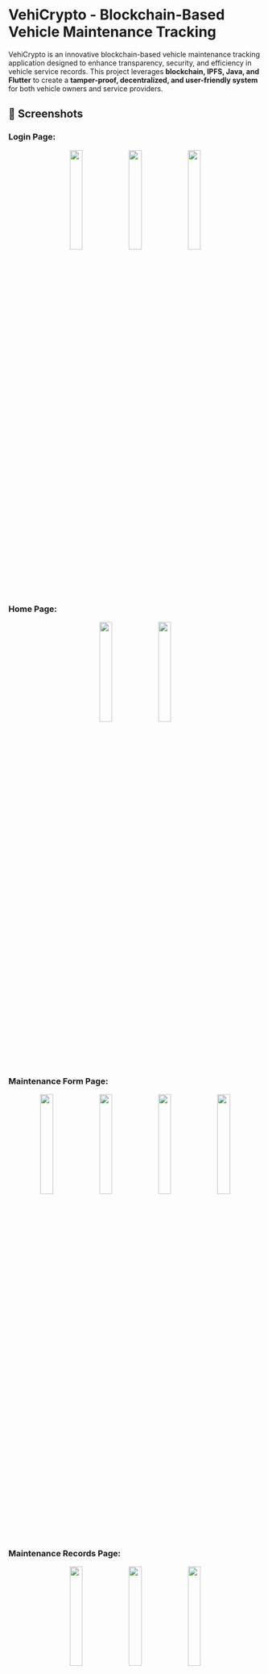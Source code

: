 # VehiCrypto - Blockchain-Based Vehicle Maintenance Tracking

VehiCrypto is an innovative blockchain-based vehicle maintenance tracking application designed to enhance transparency, security, and efficiency in vehicle service records. This project leverages **blockchain, IPFS, Java, and Flutter** to create a **tamper-proof, decentralized, and user-friendly system** for both vehicle owners and service providers.

## 📸 Screenshots

### Login Page:
<p align="center">
  <img src="https://github.com/user-attachments/assets/89b4857f-5d9e-418b-8c33-301d2bb5f6a7" width="22.5%" />
  <img src="https://github.com/user-attachments/assets/749f7b98-8f9f-4e29-bc97-882c18796632" width="22.5%" />
  <img src="https://github.com/user-attachments/assets/1f171f13-25cb-4add-b27a-64b2e2814747" width="22.5%" />
</p>

### Home Page:
<p align="center">
  <img src="https://github.com/user-attachments/assets/8e3281fb-fcfb-476b-bcd0-d9da591f2074" width="22.5%" />
  <img src="https://github.com/user-attachments/assets/1e4f07fb-d760-47af-be4f-13c750b3235b" width="22.5%" />
</p>

### Maintenance Form Page:
<p align="center">
  <img src="https://github.com/user-attachments/assets/807e11d6-d9b1-42c9-8a1c-c5ffe9276c4c" width="22.5%" />
  <img src="https://github.com/user-attachments/assets/ca09f3c4-e512-4a6a-8f55-02634d6ffb12" width="22.5%" />
  <img src="https://github.com/user-attachments/assets/f40347bd-4d4b-4ea5-986c-322f37c2e80a" width="22.5%" />
  <img src="https://github.com/user-attachments/assets/425cc93f-1a45-414b-ba8d-192d0c545c91" width="22.5%" />
</p>

### Maintenance Records Page:
<p align="center">
  <img src="https://github.com/user-attachments/assets/e30be089-6e22-4bce-b760-3c6da5b592e1" width="22.5%" />
  <img src="https://github.com/user-attachments/assets/11bb88da-4c35-4d56-baee-da1711c91db6" width="22.5%" />
  <img src="https://github.com/user-attachments/assets/913fde51-532b-43cd-a18a-f353e23df8bc" width="22.5%" />
</p>




## Team Members
| Name - Surname |  Github Account | Department |
| -------------- | --------------- | ---------- |
| Arda YILDIZ      | [29ardayildiz](https://github.com/29ardayildiz) | CENG |
| Çağdaş GÜLEÇ      | [Cagdas-Gulec](https://github.com/Cagdas-Gulec) | CENG |
| Doğukan POYRAZ         | [dogukanpoyraz](https://github.com/dogukanpoyraz)       | CENG |
| Salih Barkın AKKAYA         | [barkin06](https://github.com/barkin06)       | CENG |

## Documents 
- [Project Report](https://github.com/dogukanpoyraz/VehiCrypto/blob/main/Documents/VehiCrypto_Report.pdf)

---

## 🚀 Project Overview

### Problem Statement
Traditional vehicle maintenance tracking relies on **centralized databases and paper-based records**, which are prone to:
- **Data loss and manipulation**
- **Lack of transparency**
- **Disputes between owners and service providers**
- **Difficulties in verifying vehicle maintenance history during resale**

### Our Solution
VehiCrypto provides a **secure, immutable, and verifiable** maintenance record system by:

✅ **Using blockchain to ensure tamper-proof records**  
✅ **Storing maintenance documents on IPFS for cost-efficient decentralized storage**  
✅ **Offering a Flutter-based mobile app for seamless user experience**  
✅ **Providing role-based access for vehicle owners and service providers**  

---

## 🛠️ Technologies Used

### **Frontend**
- **Flutter**: Cross-platform mobile application for Android & iOS
- **Dart**: Programming language for Flutter

### **Backend**
- **Java**: Backend services to handle API requests
- **Spring Boot**: Framework for API and database management
- **REST API**: Communication between frontend and backend

### **Blockchain & Storage**
- **Ethereum (Sepolia Testnet)**: Smart contract deployment
- **Solidity**: Smart contract development
- **IPFS**: Decentralized storage for maintenance documents
- **Web3.js**: Blockchain integration for data retrieval

---

## 📌 Key Features

### 🔑 **User Authentication & Wallet Integration**
- **Secure login & registration**
- **Email verification for account security**
- **Manual wallet integration for blockchain transactions**
- **Future support for gas fee delegation to users**

### 📝 **Vehicle Maintenance Logging**
- **Service providers enter maintenance details via a structured form**
- **Information includes vehicle plate, service date, and replaced parts**
- **Data is stored securely on IPFS, with CID recorded on the blockchain**

### 🔍 **Maintenance History Tracking**
- **Vehicle owners can access their complete maintenance history**
- **Visual indicators (✅ Functional | 🔴 Replaced) for easy record interpretation**
- **Immutable blockchain storage ensures records cannot be altered**

### 🔗 **Decentralized & Secure Data Management**
- **Blockchain records only CID & vehicle plate info to minimize costs**
- **All maintenance reports, images, and invoices are stored on IPFS**
- **Data is retrieved using CID, ensuring integrity & transparency**

---

## 🎯 System Architecture

```plaintext
User ➝ Flutter App ➝ Backend (Java) ➝ Smart Contract (Solidity) ➝ Blockchain (Ethereum) ➝ IPFS Storage
